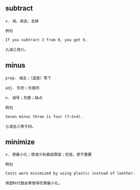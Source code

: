 ## subtract
```
v. 减，减去，去掉

例句

If you subtract 3 from 9, you get 6.

九减三得六。
```
## minus
```
prep. 减去；（温度）零下

adj. 负的；负面的

n. 减号；负数；缺点

例句

Seven minus three is four (7—3=4).

七减去三等于四。
```
## minimize
```
v. 使最小化；使减少到最低限度；贬低，使不重要

例句

Costs were minimized by using plastic instead of leather.

用塑料代替皮革使得花费最小化。
```